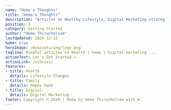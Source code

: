 ```yaml
---
name: "Hema's Thoughts"
title: "Hema's Thoughts"
description: "Articles on Healthy Lifestyle, Digital Marketing strategies, etc., - in simple words that you can understand easily"
position: 1
category: Getting Started
author: "Hema Thiruchelvam"
lastUpdated: 2020-12-12
home: true
heroImage: /myassets/img/logo.png
tagline: Mindful articles on Health | Home | Digital marketing ...
actionText: Let's Get Started →
actionLink: /stories/
features:
- title: Health
  details: Lifestyle Changes
- title: Family
  details: Happy Home
- title: Digital
  details: Digital Marketing
footer: Copyright © 2020 | Made by Hema Thiruchelvam with ❤️
---
```

